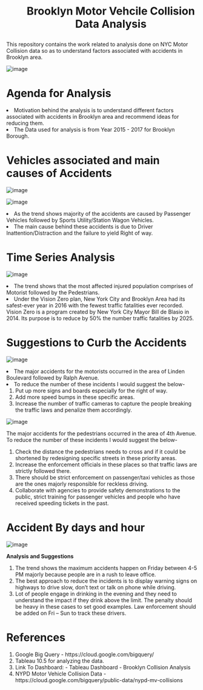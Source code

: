 # <center> <ul> Brooklyn Motor Vehcile Collision Data Analysis
This repository contains the work related to analysis done on NYC Motor Collision data so as to understand factors associated with accidents in Brooklyn area.

![image](https://user-images.githubusercontent.com/16829371/39675773-f171ec9c-512d-11e8-81b5-d5408919c3c7.png)

# Agenda for Analysis

<li> Motivation behind the analysis is to understand different factors associated with accidents in Brooklyn area and recommend ideas for reducing them.

<li> The Data used for analysis is from Year 2015 - 2017 for Brooklyn Borough.

# Vehicles associated and main causes of Accidents 

![image](https://user-images.githubusercontent.com/16829371/39675822-b89675c2-512e-11e8-97c9-9c3e409753eb.png)

![image](https://user-images.githubusercontent.com/16829371/39675824-bf9ba3f6-512e-11e8-8acc-21aec894153d.png)

<li> As the trend shows majority of the accidents are caused by Passenger Vehicles followed by Sports Utility/Station Wagon Vehicles.

<li> The main cause behind these accidents is due to Driver Inattention/Distraction and the failure to yield Right of way.

# Time Series Analysis

![image](https://user-images.githubusercontent.com/16829371/39675840-ebd33bbe-512e-11e8-91a2-5e4f055a99b8.png)

<li> The trend shows that the most affected injured population comprises of Motorist followed by the Pedestrians.
<li> Under the Vision Zero plan, New York City and Brooklyn Area had its safest-ever year in 2016 with the fewest traffic fatalities ever recorded. Vision Zero is a program created by New York City Mayor Bill de Blasio in 2014. Its purpose is to reduce by 50% the number traffic fatalities by 2025.

# Suggestions to Curb the Accidents 

![image](https://user-images.githubusercontent.com/16829371/39675906-6c23e0f2-512f-11e8-9b0f-99655c5a1d3b.png)

<li> The major accidents for the motorists occurred in the area of Linden Boulevard followed by Ralph Avenue.
<li> To reduce the number of these incidents I would suggest the below- 
  
<ol> 
  <li> Put up more signs and boards especially for the right of way.</li>
  <li> Add more speed bumps in these specific areas.</li>
  <li> Increase the number of traffic cameras to capture the people breaking the traffic laws and penalize them accordingly.</li>
</ol>

![image](https://user-images.githubusercontent.com/16829371/39675953-0582d06e-5130-11e8-8177-e302ced8ed6a.png)

The major accidents for the pedestrians occurred in the area of 4th Avenue.<br>
To reduce the number of these incidents I would suggest the below- <br>
<ol>
  <li>Check the distance the pedestrians needs to cross and if it could be shortened by redesigning specific streets in these priority areas. </li>
  <li>Increase the enforcement officials in these places so that traffic laws are strictly followed there.</li>
  <li>There should be strict enforcement on passenger/taxi vehicles as those are the ones majorly responsible for reckless driving.</li>
  <li>Collaborate with agencies to provide safety demonstrations to the public, strict training for passenger vehicles and people who have received speeding tickets in the past.</li>
 </ol>

# Accident By days and hour
![image](https://user-images.githubusercontent.com/16829371/39675974-66c4b05e-5130-11e8-81eb-7199bfb928c9.png)<br>

<b> Analysis and Suggestions </b>
<ol>
  <li>The trend shows the maximum accidents happen on Friday between 4-5 PM majorly because people are in a rush to leave office.</li>
  <li>The best approach to reduce the incidents is to display warning signs on highways to drive slow, don’t text or talk on phone while driving.</li>
  <li>Lot of people engage in drinking in the evening and they need to understand the impact if they drink above the limit. The penalty should be heavy in these cases to set good examples. Law enforcement should be added on Fri – Sun to track these drivers. </li>
  </ol>

# References
<ol>
  <li>Google Big Query - https://cloud.google.com/bigquery/
  <li>Tableau 10.5 for analyzing the data.
  <li>Link To Dashboard: - Tableau Dashboard - Brooklyn Collision Analysis
  <li>NYPD Motor Vehicle Collision Data - https://cloud.google.com/bigquery/public-data/nypd-mv-collisions




